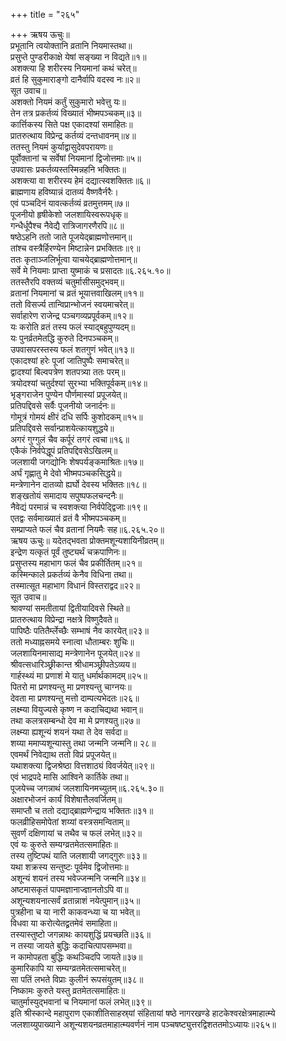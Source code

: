 +++
title = "२६५"

+++
ऋषय ऊचुः॥  
प्रभूतानि त्वयोक्तानि व्रतानि नियमास्तथा॥  
प्रसुप्ते पुण्डरीकाक्षे येषां सङ्ख्या न विद्यते॥१॥  
अशक्त्या हि शरीरस्य नियमानां कथं चरेत्॥  
व्रतं हि सुकुमाराङ्गो दानैर्वापि वदस्व नः॥२॥  
सूत उवाच॥  
अशक्तो नियमं कर्तुं सुकुमारो भवेत्तु यः॥  
तेन तत्र प्रकर्तव्यं विख्यातं भीष्मपञ्चकम्॥३॥  
कार्त्तिकस्य सिते पक्ष एकादश्यां समाहितः॥  
प्रातरुत्थाय विप्रेन्द्र कर्तव्यं दन्तधावनम्॥४॥  
ततस्तु नियमं कुर्याद्वासुदेवपरायणः॥  
पूर्वोक्तानां च सर्वेषां नियमानां द्विजोत्तमाः॥५॥  
उपवासः प्रकर्तव्यस्तस्मिन्नहनि भक्तितः॥  
अशक्त्या वा शरीरस्य हेमं दद्यात्स्वशक्तितः॥६॥  
ब्राह्मणाय हविष्यान्नं दातव्यं वैष्णवैर्नरैः।  
एवं पञ्चदिनं यावत्कर्तव्यं व्रतमुत्तमम्॥७॥  
पूजनीयो हृषीकेशो जलशायिस्वरूपधृक्॥  
गन्धैर्धूपैश्च नैवेद्यै रात्रिजागरणैरपि॥८॥  
षष्ठेऽहनि ततो जाते पूजयेद्ब्राह्मणोत्तमान्॥  
तांश्च वस्त्रैर्हिरण्येन मिष्टान्नेन प्रभक्तितः॥९॥  
ततः कृताञ्जलिर्भूत्वा याचयेद्ब्राह्मणोत्तमान्॥  
सर्वे मे नियमाः प्राप्ता युष्माकं च प्रसादतः॥६.२६५.१०॥  
ततस्तैरपि वक्तव्यं चतुर्मासीसमुद्भवम्॥  
व्रतानां नियमानां च व्रतं भूयात्तवाखिलम्॥११॥  
ततो विसर्ज्य तान्विप्रान्भोजनं स्वयमाचरेत्॥  
सर्वाहारेण राजेन्द्र पञ्चगव्यप्रपूर्वकम्॥१२॥  
यः करोति व्रतं तस्य फलं स्याद्बहुपुण्यदम्॥  
यः पुनर्व्रतमेतद्धि कुरुते दिनपञ्चकम्॥  
उपवासपरस्तस्य फलं शतगुणं भवेत्॥१३॥  
एकादश्यां हरेः पूजां जातिपुष्पैः समाचरेत्॥  
द्वादश्यां बिल्वपत्रेण शतपत्र्या ततः परम्॥  
त्रयोदश्यां चतुर्दश्यां सुरभ्या भक्तिपूर्वकम्॥१४॥  
भृङ्गराजेन पुण्येन पौर्णमास्यां प्रपूजयेत्॥  
प्रतिपद्दिवसे सर्वैः पूजनीयो जनार्दनः॥  
गोमूत्रं गोमयं क्षीरं दधि सर्पिः कुशोदकम्॥१५॥  
प्रतिपद्दिवसे सर्वान्प्राशयेत्कायशुद्धये॥  
अगरं गुग्गुलं चैव कर्पूरं तगरं त्वचा॥१६॥  
एकैकं निर्वपेद्धूपं प्रतिपद्दिवसेऽखिलम्॥  
जलशायी जगद्योनिः शेषपर्यङ्कमाश्रितः॥१७॥  
अर्घं गृह्णातु मे देवो भीष्मपञ्चकसिद्धये॥  
मन्त्रेणानेन दातव्यो ह्यर्घो देवस्य भक्तितः॥१८॥  
शङ्खतोयं समादाय सपुष्पफलचन्दनैः॥  
नैवेद्यं परमान्नं च स्वशक्त्या निर्वपेद्द्विजाः॥१९॥  
एतद्वः सर्वमाख्यातं व्रतं वै भीष्मपञ्चकम्॥  
सम्प्राप्यते फलं चैव व्रतानां नियमैः सह॥६.२६५.२०॥  
ऋषय ऊचुः॥ यदेतद्भवता प्रोक्तमशून्यशायिनीव्रतम्॥  
इन्द्रेण यत्कृतं पूर्वं तुष्ट्यर्थं चक्रपाणिनः॥  
प्रसुप्तस्य महाभाग फलं चैव प्रकीर्तितम्॥२१॥  
कस्मिन्काले प्रकर्तव्यं केनैव विधिना तथा॥  
तस्मात्सूत महाभाग विधानं विस्तराद्वद॥२२॥  
सूत उवाच॥  
श्रावण्यां समतीतायां द्वितीयादिवसे स्थिते॥  
प्रातरुत्थाय विप्रेन्द्रा नक्षत्रे विष्णुदैवते॥  
पापिष्ठैः पतितैर्म्लेच्छैः सम्भाषं नैव कारयेत्॥२३॥  
ततो मध्याह्नसमये स्नात्वा धौताम्बरः शुचिः॥  
जलशायिनमासाद्य मन्त्रेणानेन पूजयेत्॥२४॥  
श्रीवत्सधारिञ्छ्रीकान्त श्रीधामञ्छ्रीपतेऽव्यय॥  
गार्हस्थ्यं मा प्रणाशं मे यातु धर्मार्थकामदम्॥२५॥  
पितरो मा प्रणश्यन्तु मा प्रणश्यन्तु चाग्नयः॥  
देवता मा प्रणश्यन्तु मत्तो दाम्पत्यभेदतः॥२६॥  
लक्ष्म्या वियुज्यसे कृष्ण न कदाचिद्यथा भवान्॥  
तथा कलत्रसम्बन्धो देव मा मे प्रणश्यतु॥२७॥  
लक्ष्म्या ह्यशून्यं शयनं यथा ते देव सर्वदा॥  
शय्या ममाप्यशून्यास्तु तथा जन्मनि जन्मनि॥ २८॥  
एवमर्थं निवेद्याथ ततो विप्रं प्रपूजयेत्॥  
यथाशक्त्या द्विजश्रेष्ठा वित्तशाठ्यं विवर्जयेत्॥२९॥  
एवं भाद्रपदे मासि आश्विने कार्तिके तथा॥  
पूजयेच्च जगन्नाथं जलशायिनमच्युतम्॥६.२६५.३०॥  
अक्षारभोजनं कार्यं विशेषात्तैलवर्जितम्॥  
समाप्तौ च ततो दद्याद्ब्राह्मणेन्द्राय भक्तितः॥३१॥  
फलव्रीहिसमोपेतां शय्यां वस्त्रसमन्विताम्॥  
सुवर्णं दक्षिणायां च तथैव च फलं लभेत्॥३२॥  
एवं यः कुरुते सम्यग्व्रतमेतत्समाहितः॥  
तस्य तुष्टिपथं याति जलशायी जगद्गुरुः॥३३॥  
यथा शक्रस्य सन्तुष्टः पूर्वमेव द्विजोत्तमाः॥  
अशून्यं शयनं तस्य भवेज्जन्मनि जन्मनि॥३४॥  
अष्टमासकृतं पापमज्ञानाज्ज्ञानतोऽपि वा॥  
अशून्यशयनात्सर्वं व्रतान्नाशं नयेत्पुमान्॥३५॥  
पुत्रहीना च या नारी काकवन्ध्या च या भवेत्॥  
विधवा या करोत्येतद्व्रतमेवं समाहिता॥  
तस्यास्तुष्टो जगन्नाथः कायशुद्धिं प्रयच्छति॥३६॥  
न तस्या जायते बुद्धिः कदाचित्पापसम्भवा॥  
न कामोपहता बुद्धिः कथञ्चिदपि जायते॥३७॥  
कुमारिकापि या सम्यग्व्रतमेतत्समाचरेत्॥  
सा पतिं लभते विप्राः कुलीनं रूपसंयुतम्॥३८॥  
निष्कामः कुरुते यस्तु व्रतमेतत्समाहितः॥  
चातुर्मास्युद्भवानां च नियमानां फलं लभेत्॥३९॥  
इति श्रीस्कान्दे महापुराण एकाशीतिसाहस्र्यां संहितायां षष्ठे नागरखण्डे हाटकेश्वरक्षेत्रमाहात्म्ये जलशाय्युपाख्याने अशून्यशयनव्रतमाहात्म्यवर्णनं नाम पञ्चषष्ट्युत्तरद्विशततमोऽध्यायः॥२६५॥